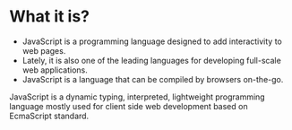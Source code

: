 # What it is?

* JavaScript is a programming language designed to add interactivity to web pages.
* Lately, it is also one of the leading languages for developing full-scale web applications.
* JavaScript is a language that can be compiled by browsers on-the-go.

JavaScript is a dynamic typing, interpreted, lightweight programming language mostly used for client side web development based on EcmaScript standard.